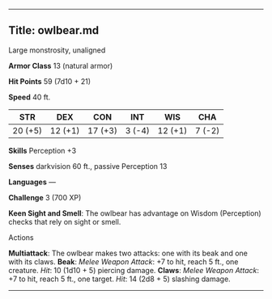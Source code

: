 -------------------------
Title: owlbear.md
-------------------------


Large monstrosity, unaligned

**Armor Class** 13 (natural armor)

**Hit Points** 59 (7d10 + 21)

**Speed** 40 ft.

  STR|       DEX|       CON|       INT|      WIS|       CHA
  ---------| ---------| ---------| --------| ---------| --------
   20 (+5)   | 12 (+1)   | 17 (+3)   | 3 (-4)   | 12 (+1)   | 7 (-2)

**Skills** Perception +3

**Senses** darkvision 60 ft., passive Perception 13

**Languages** —

**Challenge** 3 (700 XP)


**Keen Sight and Smell**: The owlbear has advantage on
    Wisdom (Perception) checks that rely on sight or smell.


Actions

**Multiattack**: The owlbear makes two attacks: one with its beak
    and one with its claws.
**Beak**: *Melee Weapon Attack*: +7 to hit, reach 5 ft.,
    one creature. *Hit*: 10 (1d10 + 5) piercing damage.
**Claws**: *Melee Weapon Attack*: +7 to hit, reach 5 ft.,
    one target. *Hit*: 14 (2d8 + 5) slashing damage.

------------

